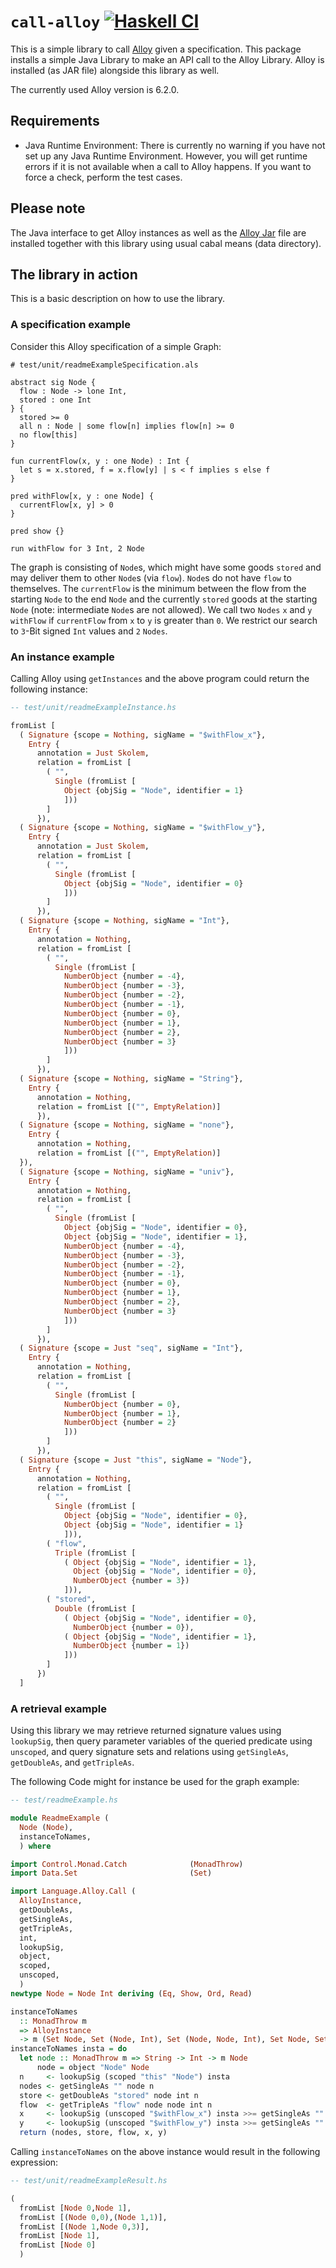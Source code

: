 # `call-alloy` [![Haskell CI](https://github.com/marcellussiegburg/call-alloy/workflows/Haskell%20CI/badge.svg)](https://github.com/marcellussiegburg/call-alloy/actions?query=workflow%3A%22Haskell+CI%22+branch%3Amaster)

This is a simple library to call [Alloy](http://alloytools.org) given a specification.
This package installs a simple Java Library to make an API call to the Alloy Library.
Alloy is installed (as JAR file) alongside this library as well.

The currently used Alloy version is 6.2.0.

## Requirements

- Java Runtime Environment:
  There is currently no warning if you have not set up any Java Runtime Environment.
  However, you will get runtime errors if it is not available when a call to Alloy happens.
  If you want to force a check, perform the test cases.

## Please note

The Java interface to get Alloy instances as well as the
[Alloy Jar](https://github.com/AlloyTools/org.alloytools.alloy/releases/download/v5.1.0/org.alloytools.alloy.dist.jar)
file are installed together with this library using usual cabal means (data directory).

## The library in action

This is a basic description on how to use the library.

### A specification example

Consider this Alloy specification of a simple Graph:

```Alloy
# test/unit/readmeExampleSpecification.als

abstract sig Node {
  flow : Node -> lone Int,
  stored : one Int
} {
  stored >= 0
  all n : Node | some flow[n] implies flow[n] >= 0
  no flow[this]
}

fun currentFlow(x, y : one Node) : Int {
  let s = x.stored, f = x.flow[y] | s < f implies s else f
}

pred withFlow[x, y : one Node] {
  currentFlow[x, y] > 0
}

pred show {}

run withFlow for 3 Int, 2 Node

```

The graph is consisting of `Node`s, which might have some goods `stored` and may deliver them to other `Node`s (via `flow`).
`Node`s do not have `flow` to themselves.
The `currentFlow` is the minimum between the flow from the starting `Node` to the end `Node` and the currently `stored` goods at the starting `Node` (note: intermediate `Node`s are not allowed).
We call two `Nodes` `x` and `y` `withFlow` if `currentFlow` from `x` to `y` is greater than `0`.
We restrict our search to `3`-Bit signed `Int` values and `2` `Nodes`.

### An instance example

Calling Alloy using `getInstances` and the above program
could return the following instance:

```hs
-- test/unit/readmeExampleInstance.hs

fromList [
  ( Signature {scope = Nothing, sigName = "$withFlow_x"},
    Entry {
      annotation = Just Skolem,
      relation = fromList [
        ( "",
          Single (fromList [
            Object {objSig = "Node", identifier = 1}
            ]))
        ]
      }),
  ( Signature {scope = Nothing, sigName = "$withFlow_y"},
    Entry {
      annotation = Just Skolem,
      relation = fromList [
        ( "",
          Single (fromList [
            Object {objSig = "Node", identifier = 0}
            ]))
        ]
      }),
  ( Signature {scope = Nothing, sigName = "Int"},
    Entry {
      annotation = Nothing,
      relation = fromList [
        ( "",
          Single (fromList [
            NumberObject {number = -4},
            NumberObject {number = -3},
            NumberObject {number = -2},
            NumberObject {number = -1},
            NumberObject {number = 0},
            NumberObject {number = 1},
            NumberObject {number = 2},
            NumberObject {number = 3}
            ]))
        ]
      }),
  ( Signature {scope = Nothing, sigName = "String"},
    Entry {
      annotation = Nothing,
      relation = fromList [("", EmptyRelation)]
      }),
  ( Signature {scope = Nothing, sigName = "none"},
    Entry {
      annotation = Nothing,
      relation = fromList [("", EmptyRelation)]
  }),
  ( Signature {scope = Nothing, sigName = "univ"},
    Entry {
      annotation = Nothing,
      relation = fromList [
        ( "",
          Single (fromList [
            Object {objSig = "Node", identifier = 0},
            Object {objSig = "Node", identifier = 1},
            NumberObject {number = -4},
            NumberObject {number = -3},
            NumberObject {number = -2},
            NumberObject {number = -1},
            NumberObject {number = 0},
            NumberObject {number = 1},
            NumberObject {number = 2},
            NumberObject {number = 3}
            ]))
        ]
      }),
  ( Signature {scope = Just "seq", sigName = "Int"},
    Entry {
      annotation = Nothing,
      relation = fromList [
        ( "",
          Single (fromList [
            NumberObject {number = 0},
            NumberObject {number = 1},
            NumberObject {number = 2}
            ]))
        ]
      }),
  ( Signature {scope = Just "this", sigName = "Node"},
    Entry {
      annotation = Nothing,
      relation = fromList [
        ( "",
          Single (fromList [
            Object {objSig = "Node", identifier = 0},
            Object {objSig = "Node", identifier = 1}
            ])),
        ( "flow",
          Triple (fromList [
            ( Object {objSig = "Node", identifier = 1},
              Object {objSig = "Node", identifier = 0},
              NumberObject {number = 3})
            ])),
        ( "stored",
          Double (fromList [
            ( Object {objSig = "Node", identifier = 0},
              NumberObject {number = 0}),
            ( Object {objSig = "Node", identifier = 1},
              NumberObject {number = 1})
            ]))
        ]
      })
  ]

```

### A retrieval example

Using this library we may retrieve returned signature values using `lookupSig`,
then query parameter variables of the queried predicate using `unscoped`,
and query signature sets and relations using `getSingleAs`, `getDoubleAs`, and `getTripleAs`.

The following Code might for instance be used for the graph example:

```hs
-- test/readmeExample.hs

module ReadmeExample (
  Node (Node),
  instanceToNames,
  ) where

import Control.Monad.Catch              (MonadThrow)
import Data.Set                         (Set)

import Language.Alloy.Call (
  AlloyInstance,
  getDoubleAs,
  getSingleAs,
  getTripleAs,
  int,
  lookupSig,
  object,
  scoped,
  unscoped,
  )
newtype Node = Node Int deriving (Eq, Show, Ord, Read)

instanceToNames
  :: MonadThrow m
  => AlloyInstance
  -> m (Set Node, Set (Node, Int), Set (Node, Node, Int), Set Node, Set Node)
instanceToNames insta = do
  let node :: MonadThrow m => String -> Int -> m Node
      node = object "Node" Node
  n     <- lookupSig (scoped "this" "Node") insta
  nodes <- getSingleAs "" node n
  store <- getDoubleAs "stored" node int n
  flow  <- getTripleAs "flow" node node int n
  x     <- lookupSig (unscoped "$withFlow_x") insta >>= getSingleAs "" node
  y     <- lookupSig (unscoped "$withFlow_y") insta >>= getSingleAs "" node
  return (nodes, store, flow, x, y)

```

Calling `instanceToNames` on the above instance would result in the following expression:

```hs
-- test/unit/readmeExampleResult.hs

(
  fromList [Node 0,Node 1],
  fromList [(Node 0,0),(Node 1,1)],
  fromList [(Node 1,Node 0,3)],
  fromList [Node 1],
  fromList [Node 0]
  )

```
